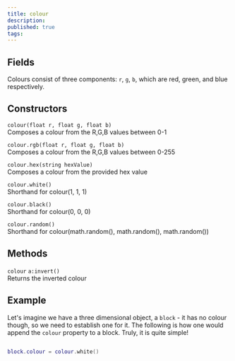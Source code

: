 ```yaml
---
title: colour
description: 
published: true
tags: 
---
```


## Fields

Colours consist of three components: `r`, `g`, `b`, which are red, green, and blue respectively.

## Constructors

`colour(float r, float g, float b)`  
Composes a colour from the R,G,B values between 0-1

`colour.rgb(float r, float g, float b)`  
Composes a colour from the R,G,B values between 0-255

`colour.hex(string hexValue)`  
Composes a colour from the provided hex value

`colour.white()`  
Shorthand for colour(1, 1, 1)

`colour.black()`  
Shorthand for colour(0, 0, 0)

`colour.random()`  
Shorthand for colour(math.random(), math.random(), math.random())

## Methods

`colour` `a:invert()`  
Returns the inverted colour

## Example

Let's imagine we have a three dimensional object, a `block` - it has no colour though, so we need to establish one for it. The following is how one would append the `colour` property to a block. Truly, it is quite simple!

```lua

block.colour = colour.white()

```
